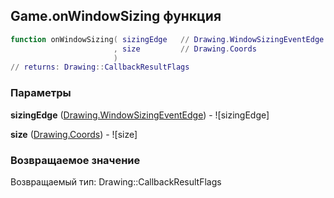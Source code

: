 ## Game.onWindowSizing функция


```lua
function onWindowSizing( sizingEdge   // Drawing.WindowSizingEventEdge
                       , size         // Drawing.Coords
                       )
// returns: Drawing::CallbackResultFlags
```


### Параметры

**sizingEdge** ([Drawing.WindowSizingEventEdge](../Drawing/WindowSizingEventEdge.md)) - ![sizingEdge]

**size** ([Drawing.Coords](../Drawing/Coords.md)) - ![size]

### Возвращаемое значение

Возвращаемый тип: Drawing::CallbackResultFlags

